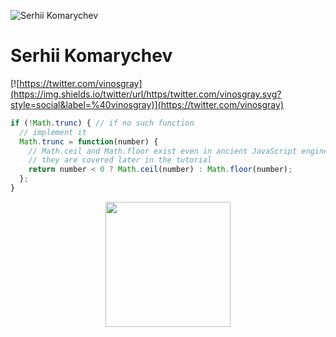 ![Serhii Komarychev](https://avatars.githubusercontent.com/u/14216389)

# Serhii Komarychev
[![https://twitter.com/vinosgray](https://img.shields.io/twitter/url/https/twitter.com/vinosgray.svg?style=social&label=%40vinosgray)](https://twitter.com/vinosgray)

```js
if (!Math.trunc) { // if no such function
  // implement it
  Math.trunc = function(number) {
    // Math.ceil and Math.floor exist even in ancient JavaScript engines
    // they are covered later in the tutorial
    return number < 0 ? Math.ceil(number) : Math.floor(number);
  };
}
```
<p align="center">
  <img src="https://avatars.githubusercontent.com/u/14216389" align="center" height="200" >
</p>
